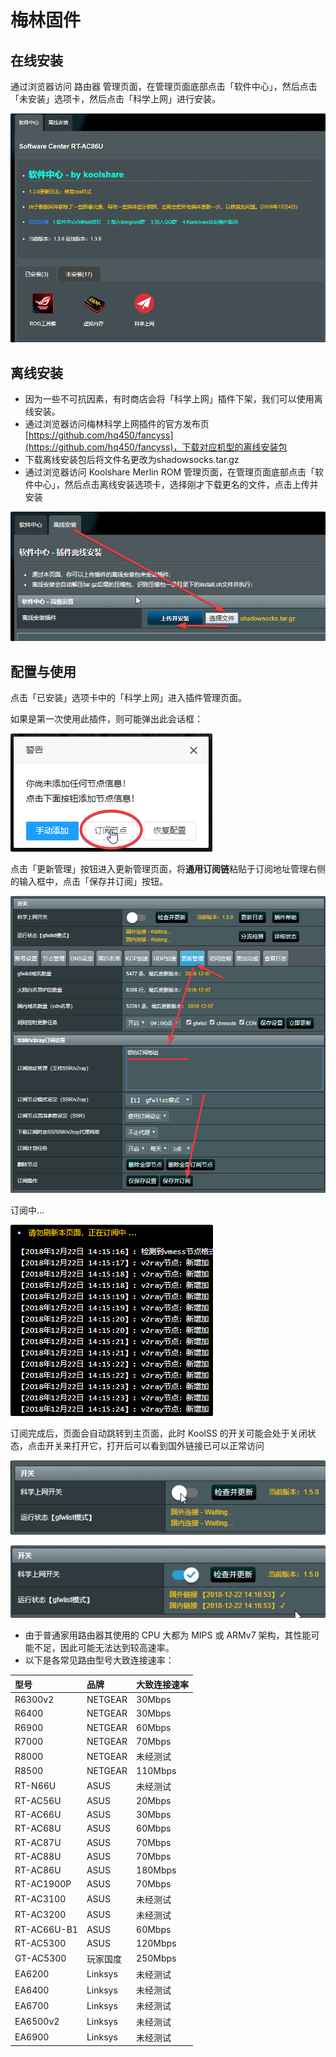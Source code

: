 # 梅林固件

## 在线安装

通过浏览器访问 路由器 管理页面，在管理页面底部点击「软件中心」，然后点击「未安装」选项卡，然后点击「科学上网」进行安装。

![](../../.gitbook/assets/image-33%20%281%29.png)

## 离线安装

* 因为一些不可抗因素，有时商店会将「科学上网」插件下架，我们可以使用离线安装。
* 通过浏览器访问梅林科学上网插件的官方发布页[https://github.com/hq450/fancyss](https://github.com/hq450/fancyss)，下载对应机型的离线安装包
* 下载离线安装包后将文件名更改为shadowsocks.tar.gz
* 通过浏览器访问 Koolshare Merlin ROM 管理页面，在管理页面底部点击「软件中心」，然后点击离线安装选项卡，选择刚才下载更名的文件，点击上传并安装

![](../../.gitbook/assets/image-18%20%281%29.png)

## 配置与使用

点击「已安装」选项卡中的「科学上网」进入插件管理页面。

如果是第一次使用此插件，则可能弹出此会话框：

![](../../.gitbook/assets/image-1.png)

点击「更新管理」按钮进入更新管理页面，将**通用订阅链**粘贴于订阅地址管理右侧的输入框中，点击「保存并订阅」按钮。

![](../../.gitbook/assets/image-5.png)

订阅中...

![](../../.gitbook/assets/image-37.png)

订阅完成后，页面会自动跳转到主页面，此时 KoolSS 的开关可能会处于关闭状态，点击开关来打开它，打开后可以看到国外链接已可以正常访问

![](../../.gitbook/assets/image-64.png)

![](../../.gitbook/assets/image-26.png)

* 由于普通家用路由器其使用的 CPU 大都为 MIPS 或 ARMv7 架构，其性能可能不足，因此可能无法达到较高速率。
* 以下是各常见路由型号大致连接速率：

| 型号 | 品牌 | 大致连接速率 |
| :--- | :--- | :--- |
| R6300v2 | NETGEAR | 30Mbps |
| R6400 | NETGEAR | 30Mbps |
| R6900 | NETGEAR | 60Mbps |
| R7000 | NETGEAR | 70Mbps |
| R8000 | NETGEAR | 未经测试 |
| R8500 | NETGEAR | 110Mbps |
| RT-N66U | ASUS | 未经测试 |
| RT-AC56U | ASUS | 20Mbps |
| RT-AC66U | ASUS | 30Mbps |
| RT-AC68U | ASUS | 60Mbps |
| RT-AC87U | ASUS | 70Mbps |
| RT-AC88U | ASUS | 70Mbps |
| RT-AC86U | ASUS | 180Mbps |
| RT-AC1900P | ASUS | 70Mbps |
| RT-AC3100 | ASUS | 未经测试 |
| RT-AC3200 | ASUS | 未经测试 |
| RT-AC66U-B1 | ASUS | 60Mbps |
| RT-AC5300 | ASUS | 120Mbps |
| GT-AC5300 | 玩家国度 | 250Mbps |
| EA6200 | Linksys | 未经测试 |
| EA6400 | Linksys | 未经测试 |
| EA6700 | Linksys | 未经测试 |
| EA6500v2 | Linksys | 未经测试 |
| EA6900 | Linksys | 未经测试 |

